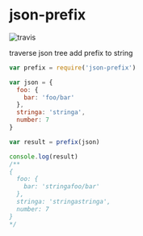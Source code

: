 # json-prefix

![travis](https://travis-ci.org/moonou/json-prefix.svg?branch=master)

traverse json tree add prefix to string
``` javascript
var prefix = require('json-prefix')

var json = {
  foo: {
    bar: 'foo/bar'
  },
  stringa: 'stringa',
  number: 7
}

var result = prefix(json)

console.log(result)
/**
{
  foo: {
    bar: 'stringafoo/bar'
  },
  stringa: 'stringastringa',
  number: 7  
}
*/
```